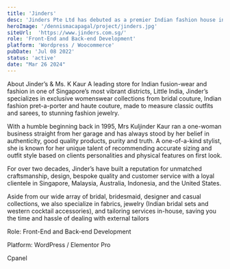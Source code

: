 ```yaml
---
title: 'Jinders'
desc: 'Jinders Pte Ltd has debuted as a premier Indian fashion house in 1995, conceptualised and established by Madam Kuljinder Kaur. Her keen interest in fashion and distinct personal style & passion brought forth a shop that endeavours in bridal couture, Indian fashion pret-a-porter and haute couture, made to measure classic outfits and sarees, as well as stunning fashion jewellery.'
heroImage: '/dennismacapagal/project/jinders.jpg'
siteUrl:  'https://www.jinders.com.sg/'
role: 'Front-End and Back-end Development'
platform: 'Wordpress / Woocommerce'
pubDate: 'Jul 08 2022'
status: 'active'
date: "Mar 26 2024"
---
```


About Jinder’s & Ms. K Kaur
A leading store for Indian fusion-wear and fashion in one of Singapore’s most vibrant districts, Little India, Jinder’s specializes in exclusive womenswear collections from bridal couture, Indian fashion pret-a-porter and haute couture, made to measure classic outfits and sarees, to stunning fashion jewelry.

With a humble beginning back in 1995, Mrs Kuljinder Kaur ran a one-woman business straight from her garage and has always stood by her belief in authenticity, good quality products, purity and truth. A one-of-a-kind stylist, she is known for her unique talent of recommending accurate sizing and outfit style based on clients personalities and physical features on first look.

For over two decades, Jinder’s have built a reputation for unmatched craftsmanship, design, bespoke quality and customer service with a loyal clientele in Singapore, Malaysia, Australia, Indonesia, and the United States.

Aside from our wide array of bridal, bridesmaid, designer and casual collections, we also specialize in fabrics, jewelry (Indian bridal sets and western cocktail accessories), and tailoring services in-house, saving you the time and hassle of dealing with external tailors

<p>Role: Front-End and Back-end Development</p>
<p>Platform: WordPress / Elementor Pro</p>
<p>Cpanel</p>